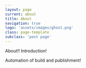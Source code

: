 ```yaml
---
layout: page
current: about
title: About
navigation: true
logo: 'assets/images/ghost.png'
class: page-template
subclass: 'post page'
---
```


About!! Introduction!

Automation of build and publishment!